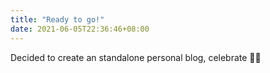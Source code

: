 ```yaml
---
title: "Ready to go!"
date: 2021-06-05T22:36:46+08:00
---
```


Decided to create an standalone personal blog, celebrate 🎉🎉
